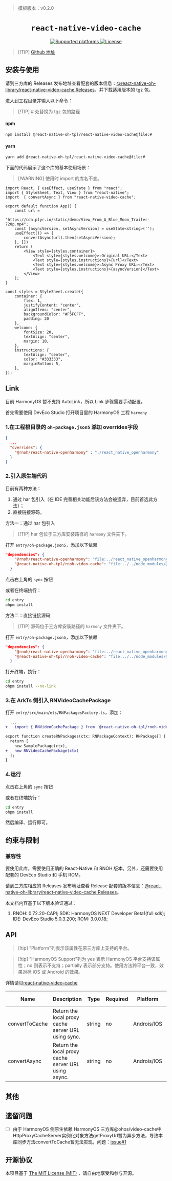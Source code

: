 <!-- {% raw %} -->
> 模板版本：v0.2.0

<p align="center">
  <h1 align="center"> <code>react-native-video-cache</code> </h1>
</p>
<p align="center">
    <a href="https://github.com/zhigang1992/react-native-video-cache">
        <img src="https://img.shields.io/badge/platforms-android%20|%20ios%20|%20harmony%20-lightgrey.svg" alt="Supported platforms" />
    </a>
    <a href="https://www.mit-license.org/">
        <img src="https://img.shields.io/badge/license-MIT-green.svg" alt="License" />
        <!-- <img src="https://img.shields.io/badge/license-Apache-blue.svg" alt="License" /> -->
    </a>
</p>





> [!TIP] [Github 地址](https://github.com/react-native-oh-library/react-native-video-cache)

## 安装与使用

请到三方库的 Releases 发布地址查看配套的版本信息：[@react-native-oh-library/react-native-video-cache Releases](https://github.com/react-native-oh-library/react-native-video-cache/releases)，并下载适用版本的 tgz 包。

进入到工程目录并输入以下命令：

>[!TIP] # 处替换为 tgz 包的路径

<!-- tabs:start -->

####  npm

```bash
npm install @react-native-oh-tpl/react-native-video-cache@file:#
```

#### yarn

```bash
yarn add @react-native-oh-tpl/react-native-video-cache@file:#
```

<!-- tabs:end -->

下面的代码展示了这个库的基本使用场景：

>[!WARNING] 使用时 import 的库名不变。

```tsx
import React, { useEffect, useState } from "react";
import { StyleSheet, Text, View } from "react-native";
import  { convertAsync } from "react-native-video-cache";

export default function App() {
    const url =
        "https://cdn.plyr.io/static/demo/View_From_A_Blue_Moon_Trailer-720p.mp4";
    const [asyncVersion, setAsyncVersion] = useState<string>('');
    useEffect(() => {
        convertAsync(url).then(setAsyncVersion);
    }, [])
    return (
        <View style={styles.container}>
            <Text style={styles.welcome}>☆Original URL☆</Text>
            <Text style={styles.instructions}>{url}</Text>
            <Text style={styles.welcome}>☆Async Proxy URL☆</Text>
            <Text style={styles.instructions}>{asyncVersion}</Text>
        </View>
    );
}

const styles = StyleSheet.create({
    container: {
        flex: 1,
        justifyContent: "center",
        alignItems: "center",
        backgroundColor: "#F5FCFF",
        padding: 20
    },
    welcome: {
        fontSize: 20,
        textAlign: "center",
        margin: 10,
    },
    instructions: {
        textAlign: "center",
        color: "#333333",
        marginBottom: 5,
    },
});
```

## Link

目前 HarmonyOS 暂不支持 AutoLink，所以 Link 步骤需要手动配置。

首先需要使用 DevEco Studio 打开项目里的 HarmonyOS 工程 `harmony`

### 1.在工程根目录的 `oh-package.json5` 添加 overrides字段

```json
{
  ...
  "overrides": {
    "@rnoh/react-native-openharmony" : "./react_native_openharmony"
  }
}
```

### 2.引入原生端代码

目前有两种方法：

1. 通过 har 包引入（在 IDE 完善相关功能后该方法会被遗弃，目前首选此方法）；
2. 直接链接源码。

方法一：通过 har 包引入

> [!TIP] har 包位于三方库安装路径的 `harmony` 文件夹下。

打开 `entry/oh-package.json5`，添加以下依赖

```json
"dependencies": {
    "@rnoh/react-native-openharmony": "file:../react_native_openharmony",
    "@react-native-oh-tpl/rnoh-video-cache": "file:../../node_modules/@react-native-oh-tpl/react-native-video-cache/harmony/react_native_video_cache.har"
  }
```

点击右上角的 `sync` 按钮

或者在终端执行：

```bash
cd entry
ohpm install
```

方法二：直接链接源码

> [!TIP] 源码位于三方库安装路径的 `harmony` 文件夹下。

打开 `entry/oh-package.json5`，添加以下依赖

```json
"dependencies": {
    "@rnoh/react-native-openharmony": "file:../react_native_openharmony",
    "@react-native-oh-tpl/rnoh-video-cache": "file:../../node_modules/@react-native-oh-tpl/react-native-video-cache/harmony/react_native_video_cache"
  }
```

打开终端，执行：

```bash
cd entry
ohpm install --no-link
```

### 3.在 ArkTs 侧引入 RNVideoCachePackage

打开 `entry/src/main/ets/RNPackagesFactory.ts`，添加：

```diff
  ...
+   import { RNVideoCachePackage } from '@react-native-oh-tpl/rnoh-video-cache/ts';

export function createRNPackages(ctx: RNPackageContext): RNPackage[] {
  return [
    new SamplePackage(ctx),
+   new RNVideoCachePackage(ctx)
  ];
}
```

### 4.运行

点击右上角的 `sync` 按钮

或者在终端执行：

```bash
cd entry
ohpm install
```

然后编译、运行即可。

## 约束与限制

### 兼容性

要使用此库，需要使用正确的 React-Native 和 RNOH 版本。另外，还需要使用配套的 DevEco Studio 和 手机 ROM。

请到三方库相应的 Releases 发布地址查看 Release 配套的版本信息：[@react-native-oh-library/react-native-video-cache Releases](https://github.com/react-native-oh-library/react-native-video-cache/releases)。

本文档内容基于以下版本验证通过：
1. RNOH: 0.72.20-CAPI; SDK: HarmonyOS NEXT Developer Beta1(full sdk); IDE: DevEco Studio 5.0.3.200; ROM: 3.0.0.18;

## API

> [!tip] "Platform"列表示该属性在原三方库上支持的平台。

> [!tip] "HarmonyOS Support"列为 yes 表示 HarmonyOS 平台支持该属性；no 则表示不支持；partially 表示部分支持。使用方法跨平台一致，效果对标 iOS 或 Android 的效果。

详情请见[react-native-video-cache](https://github.com/zhigang1992/react-native-video-cache)

| Name           | Description                                          | Type   | Required | Platform    | HarmonyOS Support |
| -------------- | ---------------------------------------------------- | ------ | -------- | ----------- | ----------------- |
| convertToCache | Return the local proxy cache server URL using sync.  | string | no       | Androis/IOS | no                |
| convertAsync   | Return the local proxy cache server URL using async. | string | no       | Androis/IOS | yes               |

## 其他

## 遗留问题

- [ ] 由于 HarmonyOS 侧原生依赖 HarmonyOS 三方库@ohos/video-cache中HttpProxyCacheServer实例化对象方法getProxyUrl暂为异步方法，导致本库同步方法convertToCache暂无法实现，问题：[issue#1](https://github.com/react-native-oh-library/react-native-video-cache/issues/1)

## 开源协议

本项目基于 [The MIT License (MIT)](https://www.mit-license.org) ，请自由地享受和参与开源。
<!-- {% endraw %} -->